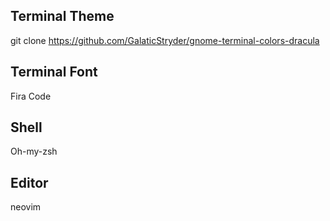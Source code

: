 ## Terminal Theme
git clone https://github.com/GalaticStryder/gnome-terminal-colors-dracula

## Terminal Font
Fira Code

## Shell
Oh-my-zsh

## Editor
neovim
